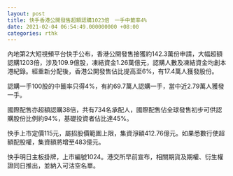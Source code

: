 ```yaml
---
layout: post
title: 快手香港公開發售超額認購1023倍　一手中籤率4%
date: 2021-02-04 06:54:49.000000000 +08:00
categories: rthk
---
```


內地第2大短視頻平台快手公布，香港公開發售接獲約142.3萬份申請，大幅超額認購1203倍，涉及109.9億股，凍結資金1.26萬億元，認購人數及凍結資金均創本港紀錄。經重新分配後，香港公開發售佔比提高至6%，有17.4萬人獲發股份。

認購一手100股的中籤率只得4%，有約69.7萬人認購一手，當中近2.79萬人獲發一手。

國際配售亦超額認購38倍，共有734名承配人，國際配售佔全球發售初步可供認購股份比例約94%，基礎投資者佔比達45%。

快手上市定價115元，屬招股價範圍上限，集資淨額412.76億元。如果悉數行使超額配股權，集資額將增至483億元。

快手明日主板掛牌，上市編號1024。港交所早前宣布，相關期貨及期權、衍生權證同日推出，並納入可沽空名單。

